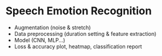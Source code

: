 # Speech Emotion Recognition

- Augmentation (noise & stretch)
- Data preprocessing (duration setting & feature extraction)
- Model (CNN, MLP...)
- Loss & accuracy plot, heatmap, classification report
